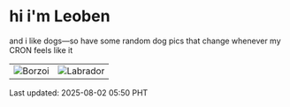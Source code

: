 # hi i'm Leoben

and i like dogs—so have some random dog pics that change whenever my CRON feels like it

|  |  |
|--------|----------|
| ![Borzoi](https://random-dog-vercel.vercel.app/api/random-borzoi?v=1754085037) | ![Labrador](https://random-dog-vercel.vercel.app/api/random-labrador?v=1754085037) |

Last updated: 2025-08-02 05:50 PHT
